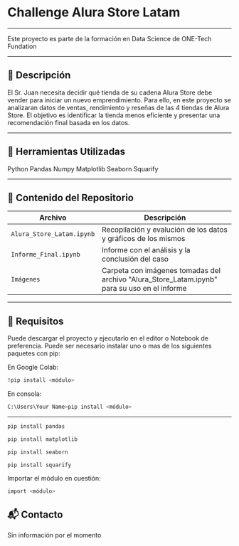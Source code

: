 # Challenge Alura Store Latam
---
Este proyecto es parte de la formación en Data Science de ONE-Tech Fundation

---

## 📄 Descripción

El Sr. Juan necesita decidir qué tienda de su cadena Alura Store debe vender para iniciar un nuevo emprendimiento. Para ello, en este proyecto se analizaran datos de ventas, rendimiento y reseñas de las 4 tiendas de Alura Store. 
El objetivo es identificar la tienda menos eficiente y presentar una recomendación final basada en los datos.

---

## 📝 Herramientas Utilizadas

Python
Pandas
Numpy
Matplotlib
Seaborn
Squarify


---

## 📁 Contenido del Repositorio

| Archivo                        | Descripción                                  |
|-------------------------------|----------------------------------------------|
| `Alura_Store_Latam.ipynb`  | Recopilación y evalución de los datos y gráficos de los mismos|
| `Informe_Final.ipynb`                   | Informe con el análisis y la conclusión del caso |
| `Imágenes`                   | Carpeta con imágenes tomadas del archivo "Alura_Store_Latam.ipynb" para su uso en el informe |

---

## 📌 Requisitos

Puede descargar el proyecto y ejecutarlo en el editor o Notebook de preferencia. Puede ser necesario instalar uno o mas de los siguientes paquetes con pip:  

En Google Colab:
```bash
!pip install <módulo>
```
En consola:
```bash
C:\Users\Your Name>pip install <módulo>
```
---
```bash
pip install pandas
```
```bash
pip install matplotlib
```
```bash
pip install seaborn
```
```bash
pip install squarify
```
Importar el módulo en cuestión:
```bash
import <módulo>
```
## 📬 Contacto

Sin información por el momento

